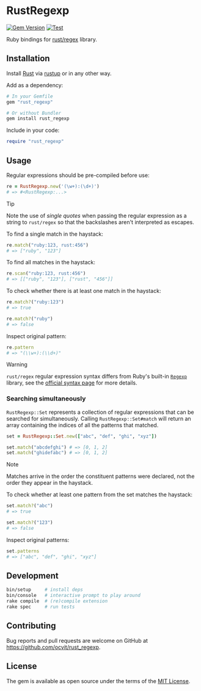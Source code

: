 # RustRegexp

[![Gem Version](https://badge.fury.io/rb/rust_regexp.svg)](https://badge.fury.io/rb/rust_regexp)
[![Test](https://github.com/ocvit/rust_regexp/workflows/CI/badge.svg)](https://github.com/ocvit/rust_regexp/actions)

Ruby bindings for [rust/regex](https://docs.rs/regex/latest/regex/) library.

## Installation

Install [Rust](https://www.rust-lang.org/) via [rustup](https://rustup.rs/) or in any other way.

Add as a dependency:

```ruby
# In your Gemfile
gem "rust_regexp"

# Or without Bundler
gem install rust_regexp
```

Include in your code:

```ruby
require "rust_regexp"
```

## Usage

Regular expressions should be pre-compiled before use:

```ruby
re = RustRegexp.new('(\w+):(\d+)')
# => #<RustRegexp:...>
```

> [!TIP]
> Note the use of *single quotes* when passing the regular expression as
> a string to `rust/regex` so that the backslashes aren't interpreted as escapes.

To find a single match in the haystack:

```ruby
re.match("ruby:123, rust:456")
# => ["ruby", "123"]
```

To find all matches in the haystack:

```ruby
re.scan("ruby:123, rust:456")
# => [["ruby", "123"], ["rust", "456"]]
```

To check whether there is at least one match in the haystack:

```ruby
re.match?("ruby:123")
# => true

re.match?("ruby")
# => false
```

Inspect original pattern:

```ruby
re.pattern
# => "(\\w+):(\\d+)"
```

> [!WARNING]
> `rust/regex` regular expression syntax differs from Ruby's built-in
> [`Regexp`](https://docs.ruby-lang.org/en/3.4/Regexp.html) library, see the
> [official syntax page](https://docs.rs/regex/latest/regex/index.html#syntax) for more
> details.

### Searching simultaneously

`RustRegexp::Set` represents a collection of
regular expressions that can be searched for simultaneously. Calling `RustRegexp::Set#match` will return an array containing the indices of all the patterns that matched.

```ruby
set = RustRegexp::Set.new(["abc", "def", "ghi", "xyz"])

set.match("abcdefghi") # => [0, 1, 2]
set.match("ghidefabc") # => [0, 1, 2]
```

> [!NOTE]
> Matches arrive in the order the constituent patterns were declared,
> not the order they appear in the haystack.

To check whether at least one pattern from the set matches the haystack:

```ruby
set.match?("abc")
# => true

set.match?("123")
# => false
```

Inspect original patterns:

```ruby
set.patterns
# => ["abc", "def", "ghi", "xyz"]
```

## Development

```sh
bin/setup     # install deps
bin/console   # interactive prompt to play around
rake compile  # (re)compile extension
rake spec     # run tests
```

## Contributing

Bug reports and pull requests are welcome on GitHub at https://github.com/ocvit/rust_regexp.

## License

The gem is available as open source under the terms of the [MIT License](https://opensource.org/licenses/MIT).
